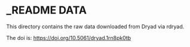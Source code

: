 # _README DATA

This directory contains the raw data downloaded from Dryad via rdryad.

The doi is: https://doi.org/10.5061/dryad.1rn8pk0tb